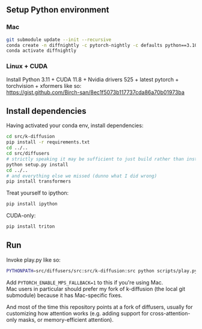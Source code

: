 ## Setup Python environment

### Mac

```bash
git submodule update --init --recursive
conda create -n diffnightly -c pytorch-nightly -c defaults python==3.10.6 pytorch
conda activate diffnightly
```

### Linux + CUDA

Install Python 3.11 + CUDA 11.8 + Nvidia drivers 525 + latest pytorch + torchvision + xformers like so:  
https://gist.github.com/Birch-san/8ec1f5073b117737cda86a70b01973ba

## Install dependencies

Having activated your conda env, install dependencies:

```bash
cd src/k-diffusion
pip install -r requirements.txt
cd ../..
cd src/diffusers
# strictly speaking it may be sufficient to just build rather than install, since we're gonna PYTHONPATH diffusers anyway
python setup.py install
cd ../..
# and everything else we missed (dunno what I did wrong)
pip install transformers
```

Treat yourself to ipython:

```bash
pip install ipython
```

CUDA-only:

```bash
pip install triton
```

## Run

Invoke play.py like so:

```bash
PYTHONPATH=src/diffusers/src:src/k-diffusion:src python scripts/play.py
```

Add `PYTORCH_ENABLE_MPS_FALLBACK=1` to this if you're using Mac.  
Mac users in particular should prefer my fork of k-diffusion (the local git submodule) because it has Mac-specific fixes.

And most of the time this repository points at a fork of diffusers, usually for customizing how attention works (e.g. adding support for cross-attention-only masks, or memory-efficient attention).
